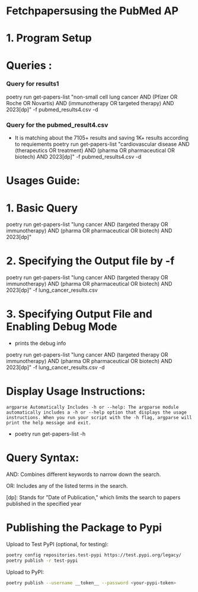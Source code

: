 #
# Fetchpapersusing the PubMed AP

# 1. Program Setup 

# Queries : 

### Query for results1
poetry run get-papers-list "non-small cell lung cancer AND (Pfizer OR Roche OR Novartis) AND (immunotherapy OR targeted therapy) AND 2023[dp]" -f pubmed_results4.csv -d

### Query for the pubmed_result4.csv
- It is matching about the 7105+ results and saving 1K+ results according to requiements
poetry run get-papers-list "cardiovascular disease AND (therapeutics OR treatment) AND (pharma OR pharmaceutical OR biotech) AND 2023[dp]" -f pubmed_results4.csv -d


# Usages Guide: 

# 1.  Basic Query
poetry run get-papers-list "lung cancer AND (targeted therapy OR immunotherapy) AND (pharma OR pharmaceutical OR biotech) AND 2023[dp]"


# 2. Specifying the Output file by -f 
poetry run get-papers-list "lung cancer AND (targeted therapy OR immunotherapy) AND (pharma OR pharmaceutical OR biotech) AND 2023[dp]" -f lung_cancer_results.csv

# 3. Specifying Output File and Enabling Debug Mode
- prints the debug info

poetry run get-papers-list "lung cancer AND (targeted therapy OR immunotherapy) AND (pharma OR pharmaceutical OR biotech) AND 2023[dp]" -f lung_cancer_results.csv -d


# Display Usage Instructions:
```
argparse Automatically Includes -h or --help: The argparse module automatically includes a -h or --help option that displays the usage instructions. When you run your script with the -h flag, argparse will print the help message and exit.
```
- poetry run get-papers-list -h

# Query Syntax:

AND: Combines different keywords to narrow down the search.

OR: Includes any of the listed terms in the search.

[dp]: Stands for "Date of Publication," which limits the search to papers published in the specified year



# Publishing the Package to Pypi

Upload to Test PyPI (optional, for testing):

```bash
poetry config repositories.test-pypi https://test.pypi.org/legacy/
poetry publish -r test-pypi
```

Upload to PyPI:
```bash
poetry publish --username __token__ --password <your-pypi-token>
```